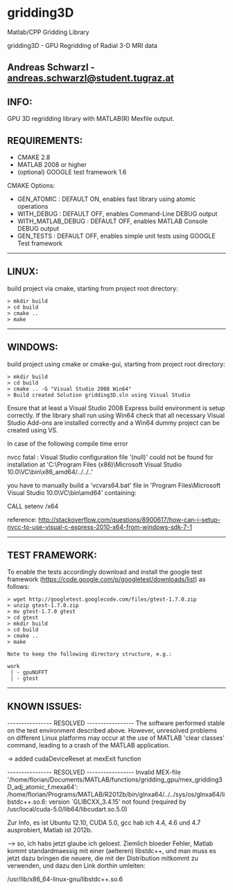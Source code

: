 gridding3D
==========

Matlab/CPP Gridding Library

gridding3D - GPU Regridding of Radial 3-D MRI data

Andreas Schwarzl - andreas.schwarzl@student.tugraz.at
-------------------------------------------------------------------------------
INFO:
-------------------------------------------------------------------------------
GPU 3D regridding library with MATLAB(R) Mexfile output.

REQUIREMENTS:
-------------------------------------------------------------------------------

- CMAKE 2.8
- MATLAB 2008 or higher
- (optional) GOOGLE test framework 1.6

CMAKE Options:

- GEN_ATOMIC        : DEFAULT ON, enables fast library using atomic operations
- WITH_DEBUG        : DEFAULT OFF, enables Command-Line DEBUG output
- WITH_MATLAB_DEBUG : DEFAULT OFF, enables MATLAB Console DEBUG output
- GEN_TESTS         : DEFAULT OFF, enables simple unit tests using GOOGLE Test framework

-------------------------------------------------------------------------------
LINUX:
-------------------------------------------------------------------------------

build project via cmake, starting from project root directory:

    > mkdir build
    > cd build
    > cmake ..
	> make
	
-------------------------------------------------------------------------------
WINDOWS:
-------------------------------------------------------------------------------
build project using cmake or cmake-gui, starting from project root directory:

    > mkdir build 
	> cd build
	> cmake .. -G "Visual Studio 2008 Win64" 
    > Build created Solution gridding3D.sln using Visual Studio

Ensure that at least a Visual Studio 2008 Express build environment is setup correctly.
If the library shall run using Win64 check that all necessary Visual Studio Add-ons are
installed correctly and a Win64 dummy project can be created using VS.

In case of the following compile time error

nvcc fatal   : Visual Studio configuration file '(null)' could not be found for installation at 'C:\Program Files (x86)\Microsoft Visual Studio 10.0\VC\bin\x86_amd64/../../..'

you have to manually build a 'vcvars64.bat' file in 'Program Files\Microsoft Visual Studio 10.0\VC\bin\amd64' containing: 

CALL setenv /x64

reference: http://stackoverflow.com/questions/8900617/how-can-i-setup-nvcc-to-use-visual-c-express-2010-x64-from-windows-sdk-7-1

-------------------------------------------------------------------------------
TEST FRAMEWORK:
-------------------------------------------------------------------------------
To enable the tests accordingly download and install the google test framework (https://code.google.com/p/googletest/downloads/list)
as follows:
```
> wget http://googletest.googlecode.com/files/gtest-1.7.0.zip
> unzip gtest-1.7.0.zip
> mv gtest-1.7.0 gtest
> cd gtest
> mkdir build
> cd build
> cmake ..
> make 

Note to keep the following directory structure, e.g.:

work
 | - gpuNUFFT
 | - gtest
```
-------------------------------------------------------------------------------
KNOWN ISSUES:
-------------------------------------------------------------------------------
---------------- RESOLVED -----------------
The software performed stable on the test environment described above. 
However, unresolved problems on different Linux platforms may occur at the use 
of MATLAB 'clear classes' command, leading to a crash of the MATLAB application. 

-> added cudaDeviceReset at mexExit function

----------------  RESOLVED  -----------------
Invalid MEX-file
'/home/florian/Documents/MATLAB/functions/gridding_gpu/mex_gridding3D_adj_atomic_f.mexa64':
/home/florian/Programs/MATLAB/R2012b/bin/glnxa64/../../sys/os/glnxa64/libstdc++.so.6: 
version `GLIBCXX_3.4.15' not found (required by
/usr/local/cuda-5.0/lib64/libcudart.so.5.0)

Zur Info, es ist Ubuntu 12.10, CUDA 5.0, gcc hab ich 4.4, 4.6 und 4.7 ausprobiert, Matlab ist 2012b.

--> so, ich habs jetzt glaube ich geloest. Ziemlich bloeder Fehler, Matlab kommt standardmaessig mit einer (aelteren) libstdc++, und man muss es jetzt dazu bringen die neuere, die mit der Distribution mitkommt zu verwenden, und dazu den Link dorthin umleiten: 

/usr/lib/x86_64-linux-gnu/libstdc++.so.6

